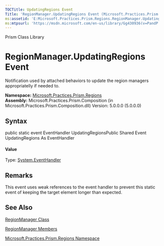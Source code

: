 ```yaml
---
TOCTitle: UpdatingRegions Event
Title: 'RegionManager.UpdatingRegions Event (Microsoft.Practices.Prism.Regions)'
ms:assetid: 'E:Microsoft.Practices.Prism.Regions.RegionManager.UpdatingRegions'
ms:mtpsurl: 'https://msdn.microsoft.com/en-us/library/Gg430936(v=PandP.50)'
---
```


Prism Class Library

RegionManager.UpdatingRegions Event
=======================================

Notification used by attached behaviors to update the region managers appropriatelly if needed to.

**Namespace:** [Microsoft.Practices.Prism.Regions](https://msdn.microsoft.com/n:microsoft.practices.prism.regions)
**Assembly:** Microsoft.Practices.Prism.Composition (in Microsoft.Practices.Prism.Composition.dll) Version: 5.0.0.0 (5.0.0.0)

## Syntax


<span id="syntaxToggle"></span>public static event EventHandler UpdatingRegionsPublic Shared Event UpdatingRegions As EventHandler
#### Value

Type: [System.EventHandler](http://msdn2.microsoft.com/en-us/library/xhb70ccc)

Remarks
-------

<span id="remarksToggle"></span>This event uses weak references to the event handler to prevent this static event of keeping the target element longer than expected.

See Also
--------


[RegionManager Class](https://msdn.microsoft.com/t:microsoft.practices.prism.regions.regionmanager)

[RegionManager Members](https://msdn.microsoft.com/allmembers.t:microsoft.practices.prism.regions.regionmanager)

[Microsoft.Practices.Prism.Regions Namespace](https://msdn.microsoft.com/n:microsoft.practices.prism.regions)
